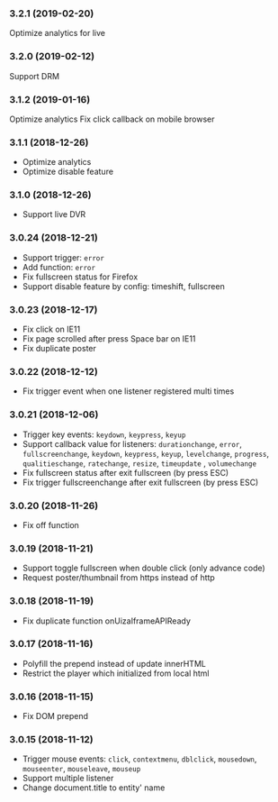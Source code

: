 ### 3.2.1 (2019-02-20)
Optimize analytics for live

### 3.2.0 (2019-02-12)
Support DRM

### 3.1.2 (2019-01-16)
Optimize analytics
Fix click callback on mobile browser

### 3.1.1 (2018-12-26)
- Optimize analytics
- Optimize disable feature

### 3.1.0 (2018-12-26)
- Support live DVR

### 3.0.24 (2018-12-21)
- Support trigger: `error`
- Add function: `error`
- Fix fullscreen status for Firefox
- Support disable feature by config: timeshift, fullscreen

### 3.0.23 (2018-12-17)
- Fix click on IE11
- Fix page scrolled after press Space bar on IE11
- Fix duplicate poster

### 3.0.22 (2018-12-12)
- Fix trigger event when one listener registered multi times

### 3.0.21 (2018-12-06)
- Trigger key events: `keydown`, `keypress`, `keyup`
- Support callback value for listeners: `durationchange`, `error`, `fullscreenchange`, `keydown`, `keypress`, `keyup`, `levelchange`, `progress`, `qualitieschange`, `ratechange`, `resize`, `timeupdate` , `volumechange`
- Fix fullscreen status after exit fullscreen (by press ESC)
- Fix trigger fullscreenchange after exit fullscreen (by press ESC)

### 3.0.20 (2018-11-26)
- Fix off function

### 3.0.19 (2018-11-21)
- Support toggle fullscreen when double click (only advance code)
- Request poster/thumbnail from https instead of http

### 3.0.18 (2018-11-19)
- Fix duplicate function onUizaIframeAPIReady

### 3.0.17 (2018-11-16)
- Polyfill the prepend instead of update innerHTML
- Restrict the player which initialized from local html

### 3.0.16 (2018-11-15)
- Fix DOM prepend

### 3.0.15 (2018-11-12)
- Trigger mouse events: `click`, `contextmenu`, `dblclick`, `mousedown`, `mouseenter`, `mouseleave`, `mouseup`
- Support multiple listener
- Change document.title to entity' name